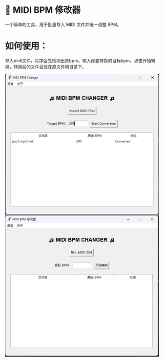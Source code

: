 # 🎵 MIDI BPM 修改器
一个简单的工具，用于批量导入 MIDI 文件并统一调整 BPM。
# 如何使用：
导入midi文件，程序会先检测出原bpm，输入你要转换的目标bpm，点击开始转换，转换后的文件会放在原文件同目录下。

![image](https://github.com/shshouse/MidiBpmChanger/blob/master/dist/img2.png)
![image](https://github.com/shshouse/MidiBpmChanger/blob/master/dist/img1.png)
